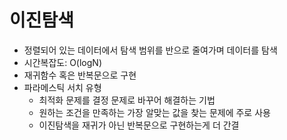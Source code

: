 # 이진탐색
* 정렬되어 있는 데이터에서 탐색 범위를 반으로 줄여가며 데이터를 탐색
* 시간복잡도: O(logN)
* 재귀함수 혹은 반복문으로 구현
* 파라메스틱 서치 유형
  * 최적화 문제를 결정 문제로 바꾸어 해결하는 기법
  * 원하는 조건을 만족하는 가장 알맞는 값을 찾는 문제에 주로 사용
  * 이진탐색을 재귀가 아닌 반복문으로 구현하는게 더 간결
